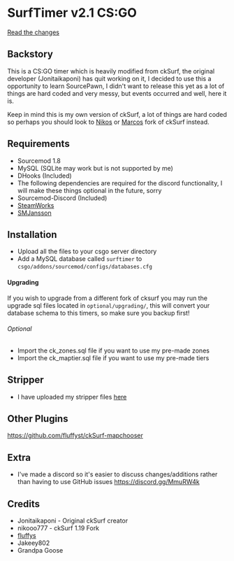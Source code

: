 # SurfTimer v2.1 CS:GO
[Read the changes](CHANGELOG.md)

## Backstory

This is a CS:GO timer which is heavily modified from ckSurf, the original developer (Jonitaikaponi) has quit working on it, I decided to use this a opportunity to learn SourcePawn, I didn't want to release this yet as a lot of things are hard coded and very messy, but events occurred and well, here it is.

Keep in mind this is my own version of ckSurf, a lot of things are hard coded so perhaps you should look to <a href="https://github.com/nikooo777/ckSurf">Nikos</a> or <a href="https://github.com/marcowmadeira/ckSurf">Marcos</a> fork of ckSurf instead.

## Requirements

* Sourcemod 1.8
* MySQL (SQLite may work but is not supported by me)
* DHooks (Included)
* The following dependencies are required for the discord functionality, I will make these things optional in the future, sorry
* Sourcemod-Discord (Included)
* <a href="https://forums.alliedmods.net/showthread.php?t=229556">SteamWorks</a>
* <a href="https://forums.alliedmods.net/showthread.php?t=184604">SMJansson</a>

## Installation

* Upload all the files to your csgo server directory
* Add a MySQL database called `surftimer` to `csgo/addons/sourcemod/configs/databases.cfg`
#### Upgrading
If you wish to upgrade from a different fork of cksurf you may run the upgrade sql files located in `optional/upgrading/`, this will convert your database schema to this timers, so make sure you backup first!
###### Optional
* Import the ck_zones.sql file if you want to use my pre-made zones
* Import the ck_maptier.sql file if you want to use my pre-made tiers

## Stripper
* I have uploaded my stripper files <a href="https://github.com/fluffyst/skillsurf-csgo">here</a>

## Other Plugins
https://github.com/fluffyst/ckSurf-mapchooser

## Extra
* I've made a discord so it's easier to discuss changes/additions rather than having to use GitHub issues https://discord.gg/MmuRW4k

## Credits

* Jonitaikaponi - Original ckSurf creator
* nikooo777 - ckSurf 1.19 Fork
* <a href="http://steamcommunity.com/id/fluffystko/">fluffys</a>
* Jakeey802
* Grandpa Goose
